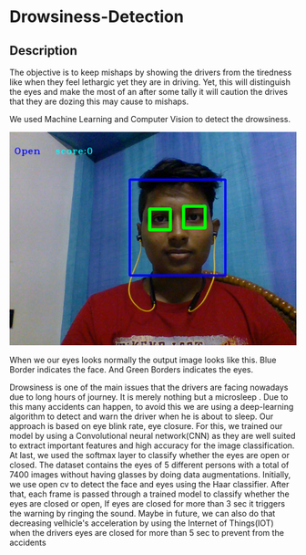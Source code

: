 # Drowsiness-Detection
## Description
The objective is to keep mishaps by showing the drivers from the tiredness like when they feel lethargic yet they are in driving. Yet, this will distinguish the eyes and make the most of an after some tally it will caution the drives that they are dozing this may cause to mishaps.

We used Machine Learning and Computer Vision to detect the drowsiness.

![](/sample.png)

When we our eyes looks normally the output image looks like this.
Blue Border indicates the face. And Green Borders indicates the eyes.

Drowsiness is one of the main issues that the drivers are facing nowadays due to long hours of journey.
It is merely nothing but a microsleep . Due to this many accidents can happen, to avoid this we are using a deep-learning algorithm to detect and warn the driver when he is about to sleep. Our approach is based on eye blink rate, eye closure. For this, we trained our model by using a Convolutional neural network(CNN) as they are well suited to extract important features and high accuracy for the image classification. At last, we used the softmax layer to classify whether the eyes are open or closed. The dataset contains the eyes of 5 different persons with a total of 7400 images without having glasses by doing data augmentations. Initially, we use open cv to detect the face and eyes using the Haar classifier. After that, each frame is passed through a trained model to classify whether the eyes are closed or open, If eyes are closed for more than 3 sec it triggers the warning by ringing the sound.
Maybe in future, we can also do that decreasing velhicle's acceleration by using the Internet of Things(IOT) when the drivers eyes are closed for more than 5 sec to prevent from the accidents
